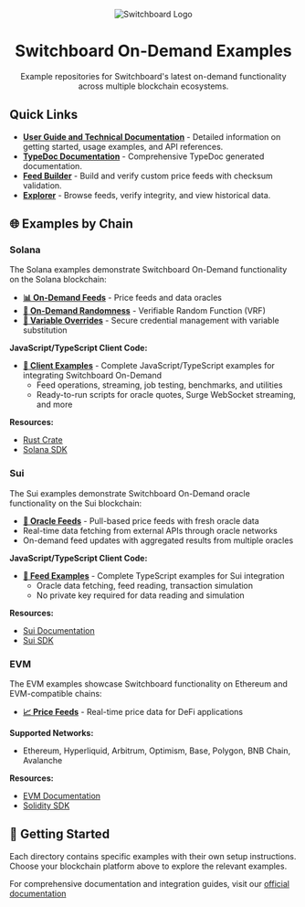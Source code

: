 <div align="center">

![Switchboard Logo](https://github.com/switchboard-xyz/core-sdk/raw/main/website/static/img/icons/switchboard/avatar.png)

# Switchboard On-Demand Examples
Example repositories for Switchboard's latest on-demand functionality across multiple blockchain ecosystems.

</div>

## Quick Links

- **[User Guide and Technical Documentation](https://docs.switchboard.xyz/tooling-and-resources/technical-resources-and-documentation)** - Detailed information on getting started, usage examples, and API references.
- **[TypeDoc Documentation](https://switchboard-docs.web.app/)** - Comprehensive TypeDoc generated documentation.
- **[Feed Builder](https://explorer.switchboardlabs.xyz/feed-builder)** - Build and verify custom price feeds with checksum validation.
- **[Explorer](https://explorer.switchboard.xyz)** - Browse feeds, verify integrity, and view historical data.

## 🌐 Examples by Chain

### Solana

The Solana examples demonstrate Switchboard On-Demand functionality on the Solana blockchain:

- **[📊 On-Demand Feeds](./solana)** - Price feeds and data oracles
- **[🎲 On-Demand Randomness](./solana/sb-randomness-on-demand)** - Verifiable Random Function (VRF)
- **[🔧 Variable Overrides](./solana/sb-on-demand-variable-overrides)** - Secure credential management with variable substitution

**JavaScript/TypeScript Client Code:**
- **[📁 Client Examples](./solana/scripts/)** - Complete JavaScript/TypeScript examples for integrating Switchboard On-Demand
  - Feed operations, streaming, job testing, benchmarks, and utilities
  - Ready-to-run scripts for oracle quotes, Surge WebSocket streaming, and more

**Resources:**
- [Rust Crate](https://crates.io/crates/switchboard-on-demand)
- [Solana SDK](https://www.npmjs.com/package/@switchboard-xyz/on-demand)

### Sui

The Sui examples demonstrate Switchboard On-Demand oracle functionality on the Sui blockchain:

- **[🔮 Oracle Feeds](./sui)** - Pull-based price feeds with fresh oracle data
- Real-time data fetching from external APIs through oracle networks
- On-demand feed updates with aggregated results from multiple oracles

**JavaScript/TypeScript Client Code:**
- **[📁 Feed Examples](./sui/scripts/)** - Complete TypeScript examples for Sui integration
  - Oracle data fetching, feed reading, transaction simulation
  - No private key required for data reading and simulation

**Resources:**
- [Sui Documentation](https://docs.switchboard.xyz/product-documentation/data-feeds/sui)
- [Sui SDK](https://www.npmjs.com/package/@switchboard-xyz/sui-sdk)

### EVM

The EVM examples showcase Switchboard functionality on Ethereum and EVM-compatible chains:

- **[📈 Price Feeds](./evm)** - Real-time price data for DeFi applications

**Supported Networks:**
- Ethereum, Hyperliquid, Arbitrum, Optimism, Base, Polygon, BNB Chain, Avalanche

**Resources:**
- [EVM Documentation](https://docs.switchboard.xyz/product-documentation/data-feeds/evm)
- [Solidity SDK](https://www.npmjs.com/package/@switchboard-xyz/evm.js)

## 🚀 Getting Started

Each directory contains specific examples with their own setup instructions. Choose your blockchain platform above to explore the relevant examples.

For comprehensive documentation and integration guides, visit our [official documentation](https://docs.switchboard.xyz/)
